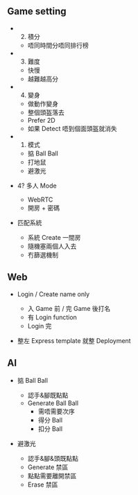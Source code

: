 ## Game setting

- 2. 積分

  - 唔同時間分唔同排行榜

- 3. 難度

  - 快慢
  - 越難越高分

- 4. 變身

  - 做動作變身
  - 整個頭盔落去
  - Prefer 2D
  - 如果 Detect 唔到個面頭盔就消失

- 1. 模式

  - 掂 Ball Ball
  - 打地鼠
  - 避激光

- 4? 多人 Mode

  - WebRTC
  - 開房 + 密碼

- 匹配系統
  - 系統 Create 一間房
  - 隨機塞兩個人入去
  - 冇篩選機制

## Web

- Login / Create name only

  - 入 Game 前 / 完 Game 後打名
  - 有 Login function
  - Login 完

- 整左 Express template 就整 Deployment

## AI

- 掂 Ball Ball

  - 認手&腳既點點
  - Generate Ball Ball
    - 需唔需要次序
    - 得分 Ball
    - 扣分 Ball

- 避激光
  - 認手&腳&頭既點點
  - Generate 禁區
  - 點點需要離開禁區
  - Erase 禁區
